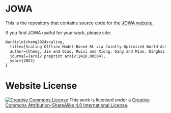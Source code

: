 # JOWA

This is the repository that contains source code for the [JOWA website](https://cjreinforce.github.io/JOWA_agents/).

If you find JOWA useful for your work, please cite:
```latex
@article{cheng2024scaling,
  title={Scaling Offline Model-Based RL via Jointly-Optimized World-Action Model Pretraining},
  author={Cheng, Jie and Qiao, Ruixi and Xiong, Gang and Miao, Qinghai and Ma, Yingwei and Li, Binhua and Li, Yongbin and Lv, Yisheng},
  journal={arXiv preprint arXiv:2410.00564},
  year={2024}
}
```

# Website License
<a rel="license" href="http://creativecommons.org/licenses/by-sa/4.0/"><img alt="Creative Commons License" style="border-width:0" src="https://i.creativecommons.org/l/by-sa/4.0/88x31.png" /></a> This work is licensed under a <a rel="license" href="http://creativecommons.org/licenses/by-sa/4.0/">Creative Commons Attribution-ShareAlike 4.0 International License</a>.
